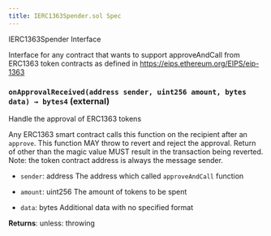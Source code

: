 ```yaml
---
title: IERC1363Spender.sol Spec
---
```


IERC1363Spender Interface

Interface for any contract that wants to support approveAndCall
from ERC1363 token contracts as defined in
https://eips.ethereum.org/EIPS/eip-1363

### `onApprovalReceived(address sender, uint256 amount, bytes data) → bytes4` (external)

Handle the approval of ERC1363 tokens

Any ERC1363 smart contract calls this function on the recipient
after an `approve`. This function MAY throw to revert and reject the
approval. Return of other than the magic value MUST result in the
transaction being reverted.
Note: the token contract address is always the message sender.

- `sender`: address The address which called `approveAndCall` function

- `amount`: uint256 The amount of tokens to be spent

- `data`: bytes Additional data with no specified format

**Returns**: unless: throwing
